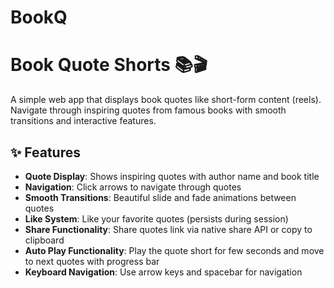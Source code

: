 # BookQ

# Book Quote Shorts 📚🎬

A simple web app that displays book quotes like short-form content (reels). Navigate through inspiring quotes from famous books with smooth transitions and interactive features.

## ✨ Features

- **Quote Display**: Shows inspiring quotes with author name and book title
- **Navigation**: Click arrows to navigate through quotes
- **Smooth Transitions**: Beautiful slide and fade animations between quotes
- **Like System**: Like your favorite quotes (persists during session)
- **Share Functionality**: Share quotes link via native share API or copy to clipboard
- **Auto Play Functionality**: Play the quote short for few seconds and move to next quotes with progress bar
- **Keyboard Navigation**: Use arrow keys and spacebar for navigation
